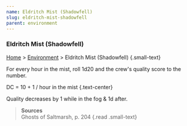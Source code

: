 ```yaml
---
name: Eldritch Mist (Shadowfell)
slug: eldritch-mist-shadowfell
parent: environment
---
```

### Eldritch Mist (Shadowfell)
[Home](dm-operations-center) > [Environment](environment) > Eldritch Mist (Shadowfell) {.small-text}

For every hour in the mist, roll 1d20 and the crew's quality score to the number.

DC = 10 + 1 / hour in the mist {.text-center}

Quality decreases by 1 while in the fog & 1d after.

> **Sources** <br/>
> Ghosts of Saltmarsh, p. 204
{.read .small-text}